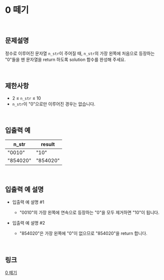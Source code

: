# 0 떼기

<br>

## 문제설명
정수로 이루어진 문자열 `n_str`이 주어질 때, `n_str`의 가장 왼쪽에 처음으로 등장하는 "0"들을 뗀 문자열을 return 하도록 solution 함수를 완성해 주세요.

<br>

## 제한사항
- 2 ≤ `n_str` ≤ 10
- `n_str`이 "0"으로만 이루어진 경우는 없습니다.

<br>

## 입출력 예
| n_str | result |
|---|---|
| "0010" | "10" |
| "854020" | "854020" |

<br>

## 입출력 예 설명
- 입출력 예 설명 #1
    - "0010"의 가장 왼쪽에 연속으로 등장하는 "0"을 모두 제거하면 "10"이 됩니다.

- 입출력 예 설명 #2
    - "854020"은 가장 왼쪽에 "0"이 없으므로 "854020"을 return 합니다.

<br>

## 링크
[0 떼기](https://school.programmers.co.kr/learn/courses/30/lessons/181847)
